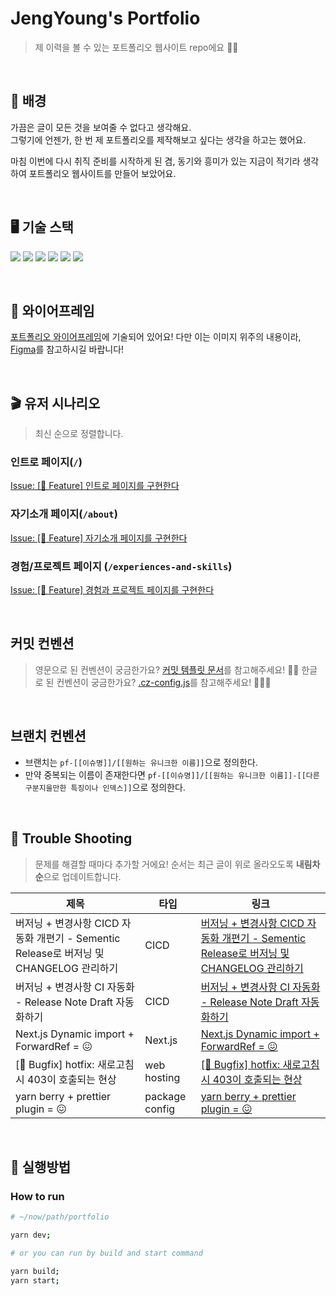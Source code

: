 # **JengYoung's Portfolio**

> 제 이력을 볼 수 있는 포트폴리오 웹사이트 repo에요 🖐🏻

&nbsp;

## 🚀 **배경**

가끔은 글이 모든 것을 보여줄 수 없다고 생각해요.  
그렇기에 언젠가, 한 번 제 포트폴리오를 제작해보고 싶다는 생각을 하고는 했어요.

마침 이번에 다시 취직 준비를 시작하게 된 겸, 동기와 흥미가 있는 지금이 적기라 생각하여 포트폴리오 웹사이트를 만들어 보았어요.

&nbsp;

## 🖥 **기술 스택**

<img src="https://img.shields.io/badge/TypeScript-2F73BF?style=for-the-badge&logo=typescript&logoColor=white"> <img src="https://img.shields.io/badge/React-5ED2F3?style=for-the-badge&logo=react&logoColor=white"> <img src="https://img.shields.io/badge/Next.js-black?style=for-the-badge&logo=Next.js&logoColor=white"> <img src="https://img.shields.io/badge/@emotion-CC67BB?style=for-the-badge&logo=emotion-js&logoColor=white"> <img src="https://img.shields.io/badge/github actions-black?style=for-the-badge&logo=github-actions&logoColor=white"> <img src="https://img.shields.io/badge/AWS(S3, Route 53, CloudFront)-black?style=for-the-badge&logo=amazon&logoColor=white">

&nbsp;

## 📝 **와이어프레임**

[포트폴리오 와이어프레임](./docs/wireframe.md)에 기술되어 있어요!
다만 이는 이미지 위주의 내용이라, [Figma](https://www.figma.com/file/hl7Y6CCjVpxKSErbojMVWd/Untitled?node-id=0%3A1)를 참고하시길 바랍니다!

&nbsp;

## 🎬 **유저 시나리오**

> 최신 순으로 정렬합니다.

### 인트로 페이지(`/`)

[Issue: [🌈 Feature] 인트로 페이지를 구현한다](https://github.com/JengYoung/portfolio/issues/43)

### 자기소개 페이지(`/about`)

[Issue: [🌈 Feature] 자기소개 페이지를 구현한다](https://github.com/JengYoung/portfolio/issues/44)

### 경험/프로젝트 페이지 (`/experiences-and-skills`)

[Issue: [🌈 Feature] 경험과 프로젝트 페이지를 구현한다](https://github.com/JengYoung/portfolio/issues/45)

&nbsp;

## 커밋 컨벤션

> 영문으로 된 컨벤션이 궁금한가요? [커밋 템플릿 문서](./.github/git-commit-message.txt)를 참고해주세요! 🙆🏻
> 한글로 된 컨벤션이 궁금한가요? [.cz-config.js](./.cz-config.js)를 참고해주세요! 🙆🏻‍♀️

&nbsp;

## 브랜치 컨벤션

- 브랜치는 `pf-[[이슈명]]/[[원하는 유니크한 이름]]`으로 정의한다.
- 만약 중복되는 이름이 존재한다면 `pf-[[이슈명]]/[[원하는 유니크한 이름]]-[[다른 구분지을만한 특징이나 인덱스]]`으로 정의한다.

&nbsp;

## 🐛 Trouble Shooting

> 문제를 해결할 때마다 추가할 거에요!
> 순서는 최근 글이 위로 올라오도록 **내림차순**으로 업데이트합니다.

| 제목                                                                                   | 타입           | 링크                                                                                                                                       |
| -------------------------------------------------------------------------------------- | -------------- | ------------------------------------------------------------------------------------------------------------------------------------------ |
| 버저닝 + 변경사항 CICD 자동화 개편기 - Sementic Release로 버저닝 및 CHANGELOG 관리하기 | CICD           | [버저닝 + 변경사항 CICD 자동화 개편기 - Sementic Release로 버저닝 및 CHANGELOG 관리하기](https://velog.io/@young_pallete/semantic-release) |
| 버저닝 + 변경사항 CI 자동화 - Release Note Draft 자동화하기                            | CICD           | [버저닝 + 변경사항 CI 자동화 - Release Note Draft 자동화하기](https://velog.io/@young_pallete/release-note-drafter)                        |
| Next.js Dynamic import + ForwardRef = 😖                                               | Next.js        | [Next.js Dynamic import + ForwardRef = 😖](https://github.com/JengYoung/portfolio/pull/12)                                                 |
| [🐛 Bugfix] hotfix: 새로고침 시 403이 호출되는 현상                                    | web hosting    | [[🐛 Bugfix] hotfix: 새로고침 시 403이 호출되는 현상](https://github.com/JengYoung/portfolio/pull/38)                                      |
| yarn berry + prettier plugin = 😖                                                      | package config | [yarn berry + prettier plugin = 😖](https://github.com/JengYoung/portfolio/pull/42)                                                        |

&nbsp;

## 🚦 실행방법

### How to run

```bash
# ~/now/path/portfolio

yarn dev;

# or you can run by build and start command

yarn build;
yarn start;
```
